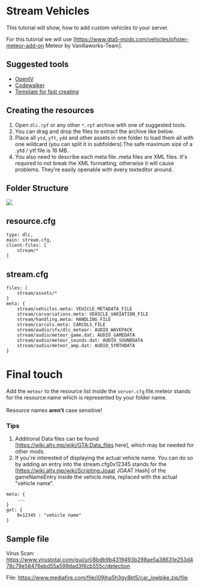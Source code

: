 # Stream Vehicles
This tutorial will show, how to add custom vehicles to your server.

For this tutorial we will use [https://www.gta5-mods.com/vehicles/pfister-meteor-add-on Meteor by Vanillaworks-Team].
## Suggested tools ##
* [OpenIV](https://openiv.com/)
* [Codewalker](https://www.gta5-mods.com/tools/codewalker-gtav-interactive-3d-map)
* [Template for fast creating](https://github.com/Carbon-Open-Source-Factory/addon_vehicle_template)

## Creating the resources
1. Open ```dlc.rpf``` or any other ```*.rpf``` archive with one of suggested tools.
2. You can drag and drop the files to extract the archive like below.
3. Place all ```ytd```, ```yft```, ```ydd``` and other assets in one folder to load them all with one wildcard (you can split it in subfolders).<ref>The safe maximum size of a .ytd / ytf file is 16 MB.</ref>
4. You also need to describe each meta file.<ref>.meta files are XML files. It's required to not break the XML formatting, otherwise it will cause problems. They're easily openable with every texteditor around.</ref>


## Folder Structure

![](~/altv-docs-gta-assets/images/tutorials/Stream_Vehicles-FolderStructure.png)


## **resource.cfg**
```
type: dlc,
main: stream.cfg,
client-files: [
	stream/*
]
```

## **stream.cfg**
```
files: [
	stream/assets/*
]
meta: {
	stream/vehicles.meta: VEHICLE_METADATA_FILE
	stream/carvariations.meta: VEHICLE_VARIATION_FILE
	stream/handling.meta: HANDLING_FILE
	stream/carcols.meta: CARCOLS_FILE
	stream/audio/sfx/dlc_meteor: AUDIO_WAVEPACK
	stream/audio/meteor_game.dat: AUDIO_GAMEDATA
	stream/audio/meteor_sounds.dat: AUDIO_SOUNDDATA
	stream/audio/meteor_amp.dat: AUDIO_SYNTHDATA
}
```

# Final touch
Add the ```meteor``` to the resource list inside the ```server.cfg``` file.<ref>meteor stands for the resource name which is represented by your folder name.</ref><br><br>
Resource names <strong>aren't</strong> case sensitive!


### Tips
1. Additional Data files can be found [https://wiki.altv.mp/wiki/GTA:Data_files here], which may be needed for other mods.<br>
2. If you're interested of displaying the actual vehicle name. You can do so by adding an entry into the stream.cfg<ref>0x12345 stands for the [https://wiki.altv.mp/wiki/Scripting:Joaat JOAAT Hash] of the gameNameEntry inside the vehicle.meta, replaced with the actual "vehicle name".</ref> <br>

```
meta: {
	...
}
gxt: {
	0x12345 : "vehicle name"
}
```

## Sample file
Virus Scan: https://www.virustotal.com/gui/url/8bdb9b4319493b298ae5a38631e253d478c79e58476ebd55a599dad3f6cb555c/detection

File: https://www.mediafire.com/file/i09jha5h3gy8kt5/car_lowbike.zip/file
